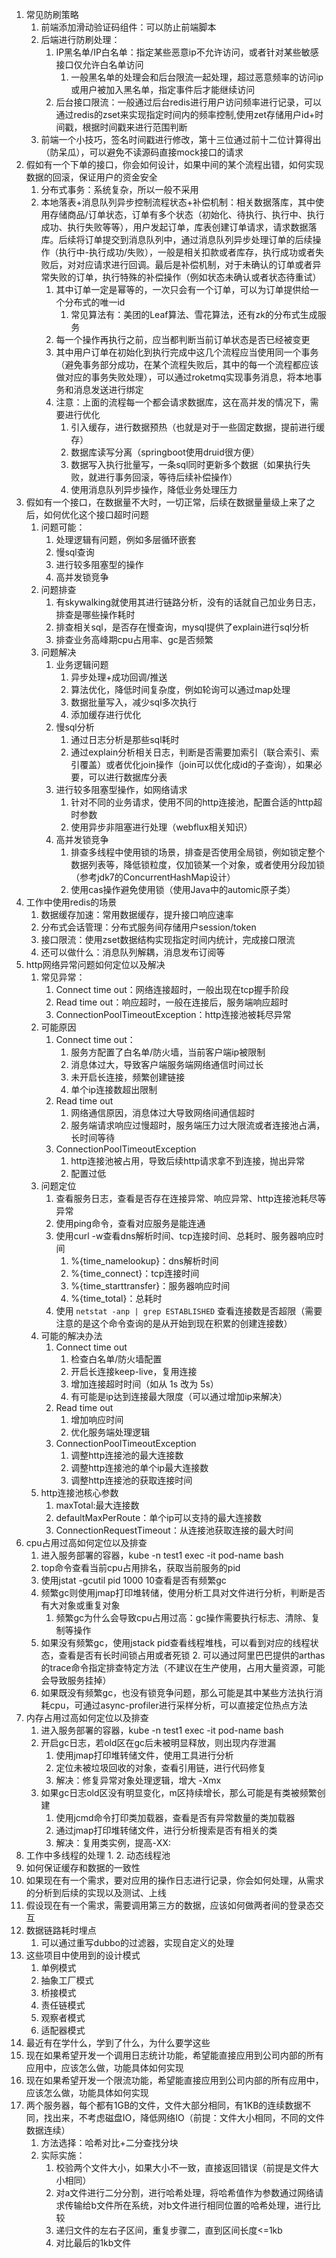 1. 常见防刷策略
	1. 前端添加滑动验证码组件：可以防止前端脚本
	2. 后端进行防刷处理：
		1. IP黑名单/IP白名单：指定某些恶意ip不允许访问，或者针对某些敏感接口仅允许白名单访问
			1. 一般黑名单的处理会和后台限流一起处理，超过恶意频率的访问ip或用户被加入黑名单，指定事件后才能继续访问
		2. 后台接口限流：一般通过后台redis进行用户访问频率进行记录，可以通过redis的zset来实现指定时间内的频率控制,使用zet存储用户id+时间戳，根据时间戳来进行范围判断
	3. 前端一个小技巧，签名时间戳进行修改，第十三位通过前十二位计算得出（防呆瓜），可以避免不读源码直接mock接口的请求
2. 假如有一个下单的接口，你会如何设计，如果中间的某个流程出错，如何实现数据的回滚，保证用户的资金安全
	1. 分布式事务：系统复杂，所以一般不采用
	2. 本地落表+消息队列异步控制流程状态+补偿机制：相关数据落库，其中使用存储商品/订单状态，订单有多个状态（初始化、待执行、执行中、执行成功、执行失败等等），用户发起订单，库表创建订单请求，请求数据落库。后续将订单提交到消息队列中，通过消息队列异步处理订单的后续操作（执行中-执行成功/失败），一般是相关扣款或者库存，执行成功或者失败后，对对应请求进行回调。最后是补偿机制，对于未确认的订单或者异常失败的订单，执行特殊的补偿操作（例如状态未确认或者状态待重试）
		1. 其中订单一定是幂等的，一次只会有一个订单，可以为订单提供给一个分布式的唯一id
			1. 常见算法有：美团的Leaf算法、雪花算法，还有zk的分布式生成服务
		2. 每一个操作再执行之前，应当都判断当前订单状态是否已经被变更
		3. 其中用户订单在初始化到执行完成中这几个流程应当使用同一个事务（避免事务部分成功，在某个流程失败后，其中的每一个流程都应该做对应的事务失败处理），可以通过roketmq实现事务消息，将本地事务和消息发送进行绑定
		4. 注意：上面的流程每一个都会请求数据库，这在高并发的情况下，需要进行优化
			1. 引入缓存，进行数据预热（也就是对于一些固定数据，提前进行缓存）
			2. 数据库读写分离（springboot使用druid很方便）
			3. 数据写入执行批量写，一条sql同时更新多个数据（如果执行失败，就进行事务回滚，等待后续补偿操作）
			4. 使用消息队列异步操作，降低业务处理压力
3. 假如有一个接口，在数据量不大时，一切正常，后续在数据量量级上来了之后，如何优化这个接口超时问题
	1. 问题可能：
		1. 处理逻辑有问题，例如多层循环嵌套
		2. 慢sql查询
		3. 进行较多阻塞型的操作
		4. 高并发锁竞争
	2. 问题排查
		1. 有skywalking就使用其进行链路分析，没有的话就自己加业务日志，排查是哪些操作耗时
		2. 排查相关sql，是否存在慢查询，mysql提供了explain进行sql分析
		3. 排查业务高峰期cpu占用率、gc是否频繁
	3. 问题解决
		1. 业务逻辑问题
			1. 异步处理+成功回调/推送
			2. 算法优化，降低时间复杂度，例如轮询可以通过map处理
			3. 数据批量写入，减少sql多次执行
			4. 添加缓存进行优化
		2. 慢sql分析
			1. 通过日志分析是那些sql耗时
			2. 通过explain分析相关日志，判断是否需要加索引（联合索引、索引覆盖）或者优化join操作（join可以优化成id的子查询），如果必要，可以进行数据库分表
		3. 进行较多阻塞型操作，如网络请求
			1. 针对不同的业务请求，使用不同的http连接池，配置合适的http超时参数
			2. 使用异步非阻塞进行处理（webflux相关知识）
		4. 高并发锁竞争
			1. 排查多线程中使用锁的场景，排查是否使用全局锁，例如锁定整个数据列表等，降低锁粒度，仅加锁某一个对象，或者使用分段加锁（参考jdk7的ConcurrentHashMap设计）
			2. 使用cas操作避免使用锁（使用Java中的automic原子类）
4. 工作中使用redis的场景
	1. 数据缓存加速：常用数据缓存，提升接口响应速率
	2. 分布式会话管理：分布式服务间存储用户session/token
	3. 接口限流：使用zset数据结构实现指定时间内统计，完成接口限流
	4. 还可以做什么：消息队列解耦，消息发布订阅等
5. http网络异常问题如何定位以及解决
	1. 常见异常：
		1. Connect time out：网络连接超时，一般出现在tcp握手阶段
		2. Read time out：响应超时，一般在连接后，服务端响应超时
		3. ConnectionPoolTimeoutException：http连接池被耗尽异常
	2. 可能原因
		1. Connect time out：
			1. 服务方配置了白名单/防火墙，当前客户端ip被限制
			2. 消息体过大，导致客户端服务端网络通信时间过长
			3. 未开启长连接，频繁创建链接
			4. 单个ip连接数超出限制
		2. Read time out
			1. 网络通信原因，消息体过大导致网络间通信超时
			2. 服务端请求响应过慢超时，服务端压力过大限流或者连接池占满，长时间等待
		3. ConnectionPoolTimeoutException
			1. http连接池被占用，导致后续http请求拿不到连接，抛出异常
			2. 配置过低
	3. 问题定位
		1. 查看服务日志，查看是否存在连接异常、响应异常、http连接池耗尽等异常
		2. 使用ping命令，查看对应服务是能连通
		3. 使用curl -w查看dns解析时间、tcp连接时间、总耗时、服务器响应时间
			1. %{time_namelookup}：dns解析时间
			2. %{time_connect}：tcp连接时间
			3. %{time_starttransfer}：服务器响应时间
			4. %{time_total}：总耗时
		4. 使用 `netstat -anp | grep ESTABLISHED` 查看连接数是否超限（需要注意的是这个命令查询的是从开始到现在积累的创建连接数）
	4. 可能的解决办法
		1. Connect time out
			1. 检查白名单/防火墙配置  
			2. 开启长连接keep-live，复用连接  
			3. 增加连接超时时间（如从 1s 改为 5s）
			4. 有可能是ip达到连接最大限度（可以通过增加ip来解决）
		2.  Read time out
			1. 增加响应时间
			2. 优化服务端处理逻辑
		3. ConnectionPoolTimeoutException
			1. 调整http连接池的最大连接数
			2. 调整http连接池的单个ip最大连接数
			3. 调整http连接池的获取连接时间
	5. http连接池核心参数
		1. maxTotal:最大连接数
		2. defaultMaxPerRoute：单个ip可以支持的最大连接数
		3. ConnectionRequestTimeout：从连接池获取连接的最大时间
6. cpu占用过高如何定位以及排查
	1. 进入服务部署的容器，kube -n test1 exec -it pod-name bash
	2. top命令查看当前cpu占用排名，获取当前服务的pid
	3. 使用jstat -gcutil pid 1000 10查看是否有频繁gc
	4. 频繁gc则使用jmap打印堆转储，使用分析工具对文件进行分析，判断是否有大对象或重复对象
		1. 频繁gc为什么会导致cpu占用过高：gc操作需要执行标志、清除、复制等操作
	5. 如果没有频繁gc，使用jstack pid查看线程堆栈，可以看到对应的线程状态，查看是否有长时间锁占用或者死锁
		2. 可以通过阿里巴巴提供的arthas的trace命令指定排查特定方法（不建议在生产使用，占用大量资源，可能会导致服务挂掉）
	6. 如果既没有频繁gc，也没有锁竞争问题，那么可能是其中某些方法执行消耗cpu，可通过async-profiler进行采样分析，可以直接定位热点方法
7. 内存占用过高如何定位以及排查
	1.  进入服务部署的容器，kube -n test1 exec -it pod-name bash
	2. 开启gc日志，若old区在gc后未被明显释放，则出现内存泄漏
		1. 使用jmap打印堆转储文件，使用工具进行分析
		2. 定位未被垃圾回收的对象，查看引用链，进行代码修复
		3. 解决：修复异常对象处理逻辑，增大 -Xmx
	3. 如果gc日志old区没有明显变化，m区持续增长，那么可能是有类被频繁创建
		1. 使用jcmd命令打印类加载器，查看是否有异常数量的类加载器
		2. 通过jmap打印堆转储文件，进行分析搜索是否有相关的类
		3. 解决：复用类实例，提高-XX:
8. 工作中多线程的处理
	1. 
	2. 动态线程池
9. 如何保证缓存和数据的一致性
10. 如果现在有一个需求，要对应用的操作日志进行记录，你会如何处理，从需求的分析到后续的实现以及测试、上线
11. 假设现在有一个需求，需要调用第三方的数据，应该如何做两者间的登录态交互
12. 数据链路耗时埋点
	1. 可以通过重写dubbo的过滤器，实现自定义的处理
13. 这些项目中使用到的设计模式
	1. 单例模式
	2. 抽象工厂模式
	3. 桥接模式
	4. 责任链模式
	5. 观察者模式
	6. 适配器模式
14. 最近有在学什么，学到了什么，为什么要学这些
15. 现在如果希望开发一个调用日志统计功能，希望能直接应用到公司内部的所有应用中，应该怎么做，功能具体如何实现
16. 现在如果希望开发一个限流功能，希望能直接应用到公司内部的所有应用中，应该怎么做，功能具体如何实现
17. 两个服务器，每个都有1GB的文件，文件大部分相同，有1KB的连续数据不同，找出来，不考虑磁盘IO，降低网络IO（前提：文件大小相同，不同的文件数据连续）
	1. 方法选择：哈希对比+二分查找分块
	2. 实际实施：
		1. 校验两个文件大小，如果大小不一致，直接返回错误（前提是文件大小相同）
		2. 对a文件进行二分分割，进行哈希处理，将哈希值作为参数通过网络请求传输给b文件所在系统，对b文件进行相同位置的哈希处理，进行比较
		3. 递归文件的左右子区间，重复步骤二，直到区间长度<=1kb
		4. 对比最后的1kb文件
